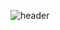 ![header](https://capsule-render.vercel.app/api?type=waving&color=auto&height=300&section=header&text=Welcome%20I'm%20Seoeun&fontSize=70)



<!--
<div align="center">
  #Hi there 👋
  I'm Seoeun
</div>

**seoeunkong/seoeunkong** is a ✨ _special_ ✨ repository because its `README.md` (this file) appears on your GitHub profile.

Here are some ideas to get you started:

- 🔭 I’m currently working on ...
- 🌱 I’m currently learning ...
- 👯 I’m looking to collaborate on ...
- 🤔 I’m looking for help with ...
- 💬 Ask me about ...
- 📫 How to reach me: ...
- 😄 Pronouns: ...
- ⚡ Fun fact: ...
-->
